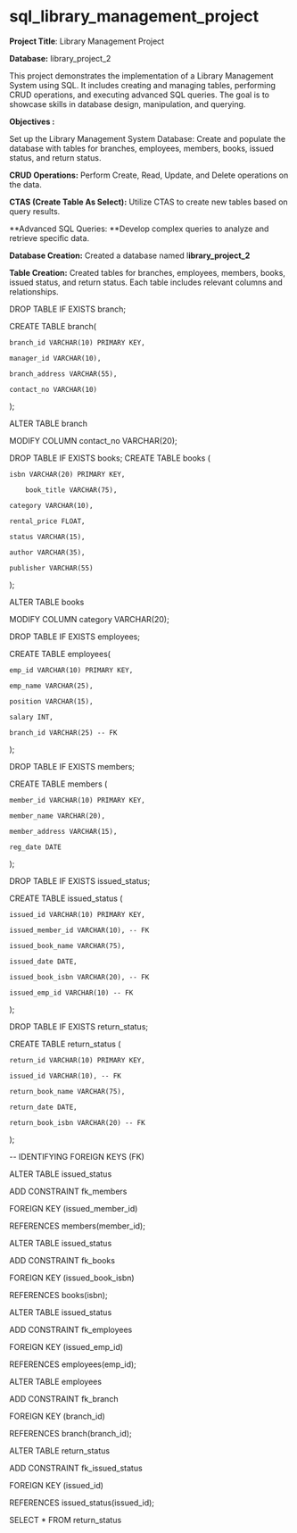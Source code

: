 # sql_library_management_project
**Project Title**: Library Management Project 

**Database:** library_project_2

This project demonstrates the implementation of a Library Management System using SQL. It includes creating and managing tables, performing CRUD operations, and executing advanced SQL queries. The goal is to showcase skills in database design, manipulation, and querying.

****Objectives** :**

Set up the Library Management System Database: Create and populate the database with tables for branches, employees, members, books, issued status, and return status.

**CRUD Operations:** Perform Create, Read, Update, and Delete operations on the data.

**CTAS (Create Table As Select):** Utilize CTAS to create new tables based on query results.

**Advanced SQL Queries: **Develop complex queries to analyze and retrieve specific data.

**Database Creation:** Created a database named l**ibrary_project_2**

**Table Creation:** Created tables for branches, employees, members, books, issued status, and return status. Each table includes relevant columns and relationships.


DROP TABLE IF EXISTS branch;

CREATE TABLE branch(

	branch_id VARCHAR(10) PRIMARY KEY,
 
	manager_id VARCHAR(10),
 
	branch_address VARCHAR(55),
 
	contact_no VARCHAR(10)
 
);


ALTER TABLE branch 

MODIFY COLUMN contact_no VARCHAR(20);




DROP TABLE IF EXISTS books;
CREATE TABLE books (

	isbn VARCHAR(20) PRIMARY KEY,
 
        book_title VARCHAR(75),	
	
	category VARCHAR(10),
 
	rental_price FLOAT,
 
	status VARCHAR(15),
 
	author VARCHAR(35),
 
	publisher VARCHAR(55)
 

);


ALTER TABLE books

MODIFY COLUMN category VARCHAR(20);




DROP TABLE IF EXISTS employees;

CREATE TABLE employees(

	emp_id VARCHAR(10) PRIMARY KEY,
 
	emp_name VARCHAR(25),
 
	position VARCHAR(15),
 
	salary INT,
 
	branch_id VARCHAR(25) -- FK 
 
);


    
DROP TABLE IF EXISTS members;

CREATE TABLE members (

	member_id VARCHAR(10) PRIMARY KEY,
 
	member_name VARCHAR(20),
 
	member_address VARCHAR(15),
 
	reg_date DATE
 

);


DROP TABLE IF EXISTS issued_status;

CREATE TABLE issued_status (

	issued_id VARCHAR(10) PRIMARY KEY,
 
	issued_member_id VARCHAR(10), -- FK
 
	issued_book_name VARCHAR(75),
 
	issued_date DATE,
 
	issued_book_isbn VARCHAR(20), -- FK
 
	issued_emp_id VARCHAR(10) -- FK
 

);



DROP TABLE IF EXISTS return_status;

CREATE TABLE return_status (

	return_id VARCHAR(10) PRIMARY KEY,
 
	issued_id VARCHAR(10), -- FK
 
	return_book_name VARCHAR(75),
 
	return_date DATE,
 
	return_book_isbn VARCHAR(20) -- FK
 

);


-- IDENTIFYING FOREIGN KEYS (FK)

ALTER TABLE issued_status

ADD CONSTRAINT fk_members

FOREIGN KEY (issued_member_id)

REFERENCES members(member_id);



ALTER TABLE issued_status

ADD CONSTRAINT fk_books

FOREIGN KEY (issued_book_isbn)

REFERENCES books(isbn);



ALTER TABLE issued_status

ADD CONSTRAINT fk_employees

FOREIGN KEY (issued_emp_id)

REFERENCES employees(emp_id);



ALTER TABLE employees

ADD CONSTRAINT fk_branch

FOREIGN KEY (branch_id)

REFERENCES branch(branch_id);



ALTER TABLE return_status

ADD CONSTRAINT fk_issued_status

FOREIGN KEY (issued_id)

REFERENCES issued_status(issued_id);



SELECT * FROM return_status

